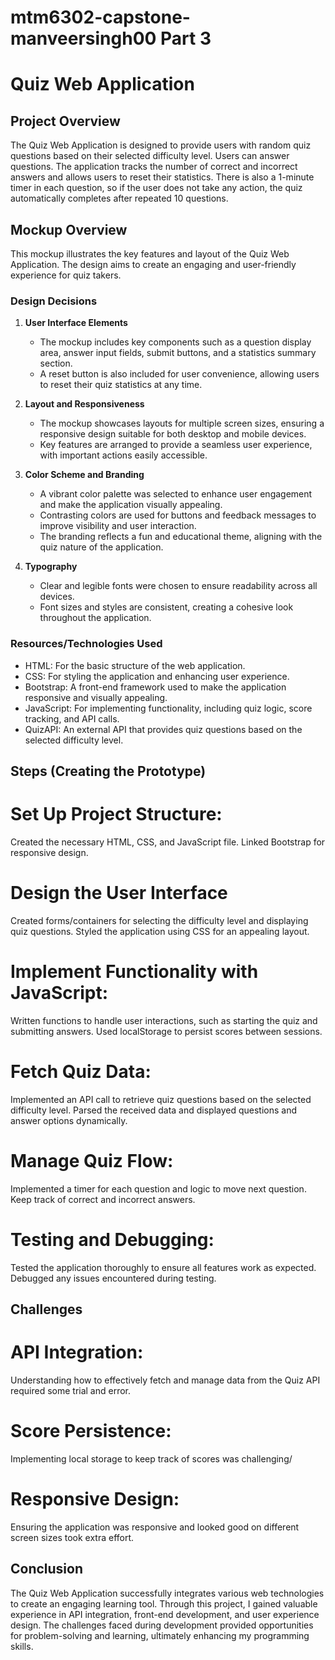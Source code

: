 # mtm6302-capstone-manveersingh00 Part 3
# Quiz Web Application


## Project Overview
The Quiz Web Application is designed to provide users with random quiz questions based on their selected difficulty level. Users can answer questions. The application tracks the number of correct and incorrect answers and allows users to reset their statistics. There is also a 1-minute timer in each question, so if the user does not take any action, the quiz automatically completes after repeated 10 questions.

## Mockup Overview
This mockup illustrates the key features and layout of the Quiz Web Application. The design aims to create an engaging and user-friendly experience for quiz takers.

### Design Decisions

1. **User Interface Elements**
   - The mockup includes key components such as a question display area, answer input fields, submit buttons, and a statistics summary section.
   - A reset button is also included for user convenience, allowing users to reset their quiz statistics at any time.

2. **Layout and Responsiveness**
   - The mockup showcases layouts for multiple screen sizes, ensuring a responsive design suitable for both desktop and mobile devices.
   - Key features are arranged to provide a seamless user experience, with important actions easily accessible.

3. **Color Scheme and Branding**
   - A vibrant color palette was selected to enhance user engagement and make the application visually appealing.
   - Contrasting colors are used for buttons and feedback messages to improve visibility and user interaction.
   - The branding reflects a fun and educational theme, aligning with the quiz nature of the application.

4. **Typography**
   - Clear and legible fonts were chosen to ensure readability across all devices.
   - Font sizes and styles are consistent, creating a cohesive look throughout the application.

### Resources/Technologies Used
- HTML: For the basic structure of the web application.
- CSS: For styling the application and enhancing user experience.
- Bootstrap: A front-end framework used to make the application responsive and visually appealing.
- JavaScript: For implementing functionality, including quiz logic, score tracking, and API calls.
- QuizAPI: An external API that provides quiz questions based on the selected difficulty level.


## Steps (Creating the Prototype)

# Set Up Project Structure:
Created the necessary HTML, CSS, and JavaScript file.
Linked Bootstrap for responsive design.

# Design the User Interface
Created forms/containers for selecting the difficulty level and displaying quiz questions.
Styled the application using CSS for an appealing layout.

# Implement Functionality with JavaScript:
Written functions to handle user interactions, such as starting the quiz and submitting answers.
Used localStorage to persist scores between sessions.

# Fetch Quiz Data:
Implemented an API call to retrieve quiz questions based on the selected difficulty level.
Parsed the received data and displayed questions and answer options dynamically.

# Manage Quiz Flow:
Implemented a timer for each question and logic to move next question.
Keep track of correct and incorrect answers.

# Testing and Debugging:
Tested the application thoroughly to ensure all features work as expected.
Debugged any issues encountered during testing.


## Challenges

# API Integration: 
Understanding how to effectively fetch and manage data from the Quiz API required some trial and error.
# Score Persistence: 
Implementing local storage to keep track of scores was challenging/
# Responsive Design: 
Ensuring the application was responsive and looked good on different screen sizes took extra effort.


## Conclusion
The Quiz Web Application successfully integrates various web technologies to create an engaging learning tool. Through this project, I gained valuable experience in API integration, front-end development, and user experience design. The challenges faced during development provided opportunities for problem-solving and learning, ultimately enhancing my programming skills.
